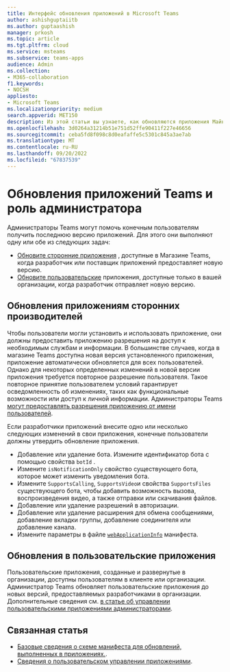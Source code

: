 ```yaml
---
title: Интерфейс обновления приложений в Microsoft Teams
author: ashishguptaiitb
ms.author: guptaashish
manager: prkosh
ms.topic: article
ms.tgt.pltfrm: cloud
ms.service: msteams
ms.subservice: teams-apps
audience: Admin
ms.collection:
- M365-collaboration
f1.keywords:
- NOCSH
appliesto:
- Microsoft Teams
ms.localizationpriority: medium
search.appverid: MET150
description: Из этой статьи вы узнаете, как обновляются приложения Майкрософт, пользовательские приложения и сторонние приложения в Microsoft Teams и как администраторы способствуют этому.
ms.openlocfilehash: 3d0264a31214b51e751d52ffe90411f227e46656
ms.sourcegitcommit: ceba5fd8f098c8d0eafaffe5c5301c845a3ae7ab
ms.translationtype: MT
ms.contentlocale: ru-RU
ms.lasthandoff: 09/20/2022
ms.locfileid: "67837539"
---
```

# <a name="teams-app-updates-and-admin-role"></a>Обновления приложений Teams и роль администратора

Администраторы Teams могут помочь конечным пользователям получить последнюю версию приложений. Для этого они выполняют одну или обе из следующих задач:

* [Обновите сторонние приложения](#updates-to-third-party-apps) , доступные в Магазине Teams, когда разработчик или поставщик приложений предоставляет новую версию.
* [Обновите пользовательские](#updates-to-custom-apps) приложения, доступные только в вашей организации, когда разработчик отправляет новую версию.

## <a name="updates-to-third-party-apps"></a>Обновления приложениям сторонних производителей

Чтобы пользователи могли установить и использовать приложение, они должны предоставить приложению разрешения на доступ к необходимым службам и информации. В большинстве случаев, когда в магазине Teams доступна новая версия установленного приложения, приложение автоматически обновляется для всех пользователей. Однако для некоторых определенных изменений в новой версии приложения требуется повторное разрешение пользователя. Такое повторное принятие пользователем условий гарантирует осведомленность об изменениях, таких как функциональные возможности или доступ к личной информации. Администраторы Teams [могут предоставлять разрешения приложению от имени пользователей](app-permissions-admin-center.md).

Если разработчики приложений внесите одно или несколько следующих изменений в свои приложения, конечные пользователи должны утвердить обновление приложения.

* Добавление или удаление бота. Измените идентификатор бота с помощью свойства `botId` .
* Измените `isNotificationOnly` свойство существующего бота, которое может изменить уведомления бота.
* Измените `SupportsCalling`, `SupportsVideo`и свойства `SupportsFiles` существующего бота, чтобы добавить возможность вызова, воспроизведения видео, а также отправки или скачивания файлов.
* Добавление или удаление разрешений в авторизации.
* Добавление или удаление расширения для обмена сообщениями, добавление вкладки группы, добавление соединителя или добавление канала.
* Измените параметры в файле [`webApplicationInfo`](/microsoftteams/platform/resources/schema/manifest-schema#webapplicationinfo) манифеста.

<!--- image update
:::image type="content" source="media/manage-your-custom-apps-update1.png" alt-text="New version available." lightbox="media/manage-your-custom-apps-update1.png":::

:::image type="content" source="media/manage-your-custom-apps-update2.png" alt-text="Upgrade option for an app." lightbox="media/manage-your-custom-apps-update2.png":::
--->

## <a name="updates-to-custom-apps"></a>Обновления в пользовательские приложения

Пользовательские приложения, созданные и развернутые в организации, доступны пользователям в клиенте или организации. Администратор Teams обновляет пользовательские приложения до новых версий, предоставляемых разработчиками в организации. Дополнительные сведения см. [в статье об управлении пользовательскими приложениями администраторами](custom-app-overview.md).

## <a name="related-article"></a>Связанная статья

* [Базовые сведения о схеме манифеста для обновлений, выполненных в приложениях.](/microsoftteams/platform/resources/schema/manifest-schema).
* [Сведения о пользовательском управлении приложениями](custom-app-overview.md).
